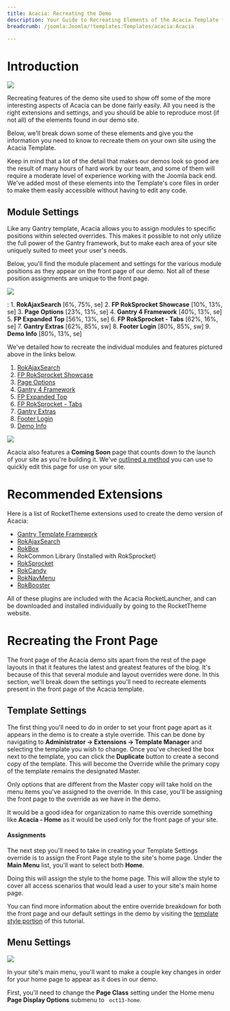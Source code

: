 ```yaml
---
title: Acacia: Recreating the Demo
description: Your Guide to Recreating Elements of the Acacia Template for Joomla
breadcrumb: /joomla:Joomla/!templates:Templates/acacia:Acacia

---
```


Introduction
=====

![][acacia2]

Recreating features of the demo site used to show off some of the more interesting aspects of Acacia can be done fairly easily. All you need is the right extensions and settings, and you should be able to reproduce most (if not all) of the elements found in our demo site. 

Below, we'll break down some of these elements and give you the information you need to know to recreate them on your own site using the Acacia Template.

Keep in mind that a lot of the detail that makes our demos look so good are the result of many hours of hard work by our team, and some of them will require a moderate level of experience working with the Joomla back end. We've added most of these elements into the Template's core files in order to make them easily accessible without having to edit any code.

Module Settings
-----
Like any Gantry template, Acacia allows you to assign modules to specific positions within selected overrides. This makes it possible to not only utilize the full power of the Gantry framework, but to make each area of your site uniquely suited to meet your user's needs.

Below, you'll find the module placement and settings for the various module positions as they appear on the front page of our demo. Not all of these position assignments are unique to the front page.

![][acacia]

:   1. **RokAjaxSearch**  [6%, 75%, se]
    2. **FP RokSprocket Showcase**  [10%, 13%, se]
    3. **Page Options**  [23%, 13%, se]
    4. **Gantry 4 Framework**  [40%, 13%, se]
    5. **FP Expanded Top**  [56%, 13%, se]
    6. **FP RokSprocket - Tabs**  [62%, 16%, se]
    7. **Gantry Extras**  [62%, 85%, sw]
    8. **Footer Login**  [80%, 85%, sw]
    9. **Demo Info** [80%, 13%, se]

We've detailed how to recreate the individual modules and features pictured above in the links below.

1. [RokAjaxSearch][module1]
2. [FP RokSprocket Showcase][module2]
3. [Page Options][module3]
4. [Gantry 4 Framework][module4]
5. [FP Expanded Top][module5]
6. [FP RokSprocket - Tabs][module6]
7. [Gantry Extras][module7]
8. [Footer Login][module8]
9. [Demo Info][module9]

![][comingsoon]

Acacia also features a **Coming Soon** page that counts down to the launch of your site as you're building it. We've [outlined a method][soon] you can use to quickly edit this page for use on your site.

Recommended Extensions
=====

Here is a list of RocketTheme extensions used to create the demo version of Acacia:

* [Gantry Template Framework][gantry]
* [RokAjaxSearch][rokajaxsearch]
* [RokBox][rokbox]
* RokCommon Library (Installed with RokSprocket)
* [RokSprocket][roksprocket]
* [RokCandy][rokcandy]
* [RokNavMenu][roknavmenu]
* [RokBooster][rokbooster]

All of these plugins are included with the Acacia RocketLauncher, and can be downloaded and installed individually by going to the RocketTheme website.

Recreating the Front Page
=====

The front page of the Acacia demo sits apart from the rest of the page layouts in that it features the latest and greatest features of the blog. It's because of this that several module and layout overrides were done. In this section, we'll break down the settings you'll need to recreate elements present in the front page of the Acacia template.

Template Settings
-----

The first thing you'll need to do in order to set your front page apart as it appears in the demo is to create a style override. This can be done by navigating to **Administrator -> Extensions -> Template Manager** and selecting the template you wish to change.  Once you've checked the box next to the template, you can click the **Duplicate** button to create a second copy of the template. This will become the Override while the primary copy of the template remains the designated Master.

Only options that are different from the Master copy will take hold on the menu items you've assigned to the override. In this case, you'll be assigning the front page to the override as we have in the demo.

It would be a good idea for organization to name this override something like **Acacia - Home** as it would be used only for the front page of your site.

#### Assignments

The next step you'll need to take in creating your Template Settings override is to assign the Front Page style to the site's home page. Under the **Main Menu** list, you'll want to select both **Home**.

Doing this will assign the style to the home page. This will allow the style to cover all access scenarios that would lead a user to your site's main home page.

You can find more information about the entire override breakdown for both the front page and our default settings in the demo by visiting the [template style portion][demooverride] of this tutorial.

Menu Settings
-----

![][mainmenu]

In your site's main menu, you'll want to make a couple key changes in order for your home page to appear as it does in our demo.

First, you'll need to change the **Page Class** setting under the Home menu **Page Display Options** submenu to ` oct13-home`.

[gantry]: http://gantry-framework.org/download
[rokajaxsearch]: http://www.rockettheme.com/extensions-joomla/rokajaxsearch
[rokbox]: http://www.rockettheme.com/extensions-joomla/rokbox
[roksprocket]: http://www.rockettheme.com/extensions-joomla/roksprocket
[acacia]: assets/acacia.jpeg
[acacia2]: assets/acacia2.jpeg
[demooverride]: demo_override.md
[roknavmenu]: http://www.rockettheme.com/extensions-joomla/roknavmenu
[rokbooster]: http://www.rockettheme.com/extensions-joomla/rokbooster
[rokcandy]: http://www.rockettheme.com/extensions-joomla/rokcandy
[module1]: demo_module_1.md
[module2]: demo_module_2.md
[module3]: demo_module_3.md
[module4]: demo_module_4.md
[module5]: demo_module_5.md
[module6]: demo_module_6.md
[module7]: demo_module_7.md
[module8]: demo_module_8.md
[module9]: demo_module_9.md
[comingsoon]: comingsoon.jpg
[soon]: comingsoon.md
[mainmenu]: assets/menu_1.jpg
[icons]: http://fortawesome.github.io/Font-Awesome/icons/
[scroll]: assets/demo_2.jpeg